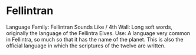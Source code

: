 # Fellintran

Language Family: Fellintran
Sounds Like / 4th Wall: Long soft words, originally the language of the Fellintra Elves.
Use: A language very common in Fellintra, so much so that it has the name of the planet. This is also the official language in which the scriptures of the twelve are written.